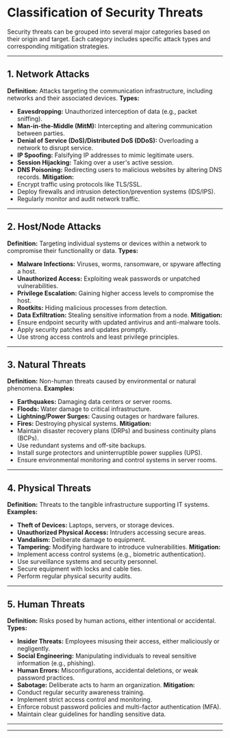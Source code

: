 # Classification of Security Threats
Security threats can be grouped into several major categories based on their origin and target. Each category includes specific attack types and corresponding mitigation strategies.
***
## 1. Network Attacks
**Definition:**
Attacks targeting the communication infrastructure, including networks and their associated devices.
**Types:**
*   **Eavesdropping:** Unauthorized interception of data (e.g., packet sniffing).
*   **Man-in-the-Middle (MitM):** Intercepting and altering communication between parties.
*   **Denial of Service (DoS)/Distributed DoS (DDoS):** Overloading a network to disrupt service.
*   **IP Spoofing:** Falsifying IP addresses to mimic legitimate users.
*   **Session Hijacking:** Taking over a user's active session.
*   **DNS Poisoning:** Redirecting users to malicious websites by altering DNS records.
**Mitigation:**
*   Encrypt traffic using protocols like TLS/SSL.
*   Deploy firewalls and intrusion detection/prevention systems (IDS/IPS).
*   Regularly monitor and audit network traffic.
***
## 2. Host/Node Attacks
**Definition:**
Targeting individual systems or devices within a network to compromise their functionality or data.
**Types:**
*   **Malware Infections:** Viruses, worms, ransomware, or spyware affecting a host.
*   **Unauthorized Access:** Exploiting weak passwords or unpatched vulnerabilities.
*   **Privilege Escalation:** Gaining higher access levels to compromise the host.
*   **Rootkits:** Hiding malicious processes from detection.
*   **Data Exfiltration:** Stealing sensitive information from a node.
**Mitigation:**
*   Ensure endpoint security with updated antivirus and anti-malware tools.
*   Apply security patches and updates promptly.
*   Use strong access controls and least privilege principles.
***
## 3. Natural Threats
**Definition:**
Non-human threats caused by environmental or natural phenomena.
**Examples:**
*   **Earthquakes:** Damaging data centers or server rooms.
*   **Floods:** Water damage to critical infrastructure.
*   **Lightning/Power Surges:** Causing outages or hardware failures.
*   **Fires:** Destroying physical systems.
**Mitigation:**
*   Maintain disaster recovery plans (DRPs) and business continuity plans (BCPs).
*   Use redundant systems and off-site backups.
*   Install surge protectors and uninterruptible power supplies (UPS).
*   Ensure environmental monitoring and control systems in server rooms.
***
## 4. Physical Threats
**Definition:**
Threats to the tangible infrastructure supporting IT systems.
**Examples:**
*   **Theft of Devices:** Laptops, servers, or storage devices.
*   **Unauthorized Physical Access:** Intruders accessing secure areas.
*   **Vandalism:** Deliberate damage to equipment.
*   **Tampering:** Modifying hardware to introduce vulnerabilities.
**Mitigation:**
*   Implement access control systems (e.g., biometric authentication).
*   Use surveillance systems and security personnel.
*   Secure equipment with locks and cable ties.
*   Perform regular physical security audits.
***
## 5. Human Threats
**Definition:**
Risks posed by human actions, either intentional or accidental.
**Types:**
*   **Insider Threats:** Employees misusing their access, either maliciously or negligently.
*   **Social Engineering:** Manipulating individuals to reveal sensitive information (e.g., phishing).
*   **Human Errors:** Misconfigurations, accidental deletions, or weak password practices.
*   **Sabotage:** Deliberate acts to harm an organization.
**Mitigation:**
*   Conduct regular security awareness training.
*   Implement strict access control and monitoring.
*   Enforce robust password policies and multi-factor authentication (MFA).
*   Maintain clear guidelines for handling sensitive data.

---
---

